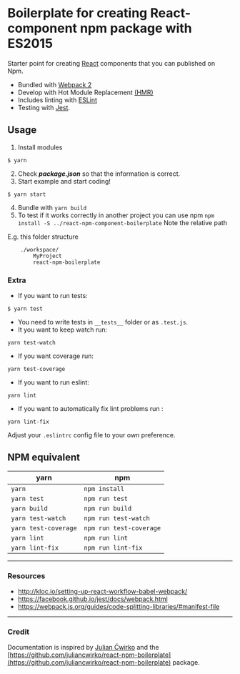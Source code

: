 # Boilerplate for creating React-component npm package with ES2015

Starter point for creating [React](https://facebook.github.io/react/) components that you can published on Npm.

* Bundled with [Webpack 2](https://webpack.js.org/)
* Develop with Hot Module Replacement [(HMR)](https://webpack.js.org/concepts/hot-module-replacement/)
* Includes linting with [ESLint](http://eslint.org/)
* Testing with [Jest](http://facebook.github.io/jest/).

## Usage

1. Install modules 
```
$ yarn
```
2. Check **_package.json_** so that the information is correct.
3. Start example and start coding! 
```
$ yarn start
``` 
4. Bundle with `yarn build`
5. To test if it works correctly in another project you can use npm `npm install -S ../react-npm-component-boilerplate` Note the relative path

E.g. this folder structure
```
    ./workspace/
        MyProject
        react-npm-boilerplate
```
### Extra
* If you want to run tests: 
```
$ yarn test
``` 
* You need to write tests in `__tests__` folder or as `.test.js`.
* It you want to keep watch run: 
```
yarn test-watch
```
* If you want coverage run: 
```
yarn test-coverage
```
* If you want to run eslint: 
```
yarn lint
```
* If you want to automatically fix lint problems run :
```
yarn lint-fix
``` 
Adjust your `.eslintrc` config file to your own preference.

## NPM equivalent
yarn | npm
---- | ---
`yarn` | `npm install`
`yarn test` | `npm run test`
`yarn build` | `npm run build`
`yarn test-watch` | `npm run test-watch`
`yarn test-coverage` | `npm run test-coverage`
`yarn lint` | `npm run lint`
`yarn lint-fix` | `npm run lint-fix`
____
### Resources

* http://kloc.io/setting-up-react-workflow-babel-webpack/
* https://facebook.github.io/jest/docs/webpack.html
* https://webpack.js.org/guides/code-splitting-libraries/#manifest-file
____
### Credit
Documentation is inspired by [Julian Ćwirko](https://github.com/juliancwirko) and the [https://github.com/juliancwirko/react-npm-boilerplate](https://github.com/juliancwirko/react-npm-boilerplate) package.